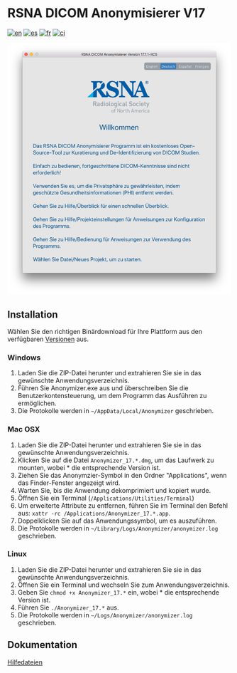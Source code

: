 # RSNA DICOM Anonymisierer V17
[![en](https://img.shields.io/badge/lang-en-blue.svg)](readme.md)
[![es](https://img.shields.io/badge/lang-es-blue.svg)](readme.es.md)
[![fr](https://img.shields.io/badge/lang-fr-blue.svg)](readme.fr.md)
[![ci](https://github.com/mdevans/anonymizer/actions/workflows/build.yml/badge.svg)](https://github.com/mdevans/anonymizer/actions/workflows/build.yml)

![WelcomeView](src/assets/locales/de/html/images/Welcome_de_light.png)
## Installation 
Wählen Sie den richtigen Binärdownload für Ihre Plattform aus den verfügbaren [Versionen](https://github.com/mdevans/anonymizer/releases) aus.
### Windows
1. Laden Sie die ZIP-Datei herunter und extrahieren Sie sie in das gewünschte Anwendungsverzeichnis.
2. Führen Sie Anonymizer.exe aus und überschreiben Sie die Benutzerkontensteuerung, um dem Programm das Ausführen zu ermöglichen.
3. Die Protokolle werden in `~/AppData/Local/Anonymizer` geschrieben.
### Mac OSX
1. Laden Sie die ZIP-Datei herunter und extrahieren Sie sie in das gewünschte Anwendungsverzeichnis.
2. Klicken Sie auf die Datei `Anonymizer_17.*.dmg`, um das Laufwerk zu mounten, wobei * die entsprechende Version ist.
3. Ziehen Sie das Anonymzier-Symbol in den Ordner "Applications", wenn das Finder-Fenster angezeigt wird.
4. Warten Sie, bis die Anwendung dekomprimiert und kopiert wurde.
5. Öffnen Sie ein Terminal (`/Applications/Utilities/Terminal`) 
6. Um erweiterte Attribute zu entfernen, führen Sie im Terminal den Befehl aus: `xattr -rc /Applications/Anonymizer_17.*.app`.
7. Doppelklicken Sie auf das Anwendungssymbol, um es auszuführen.
8. Die Protokolle werden in `~/Library/Logs/Anonymizer/anonymizer.log` geschrieben.
### Linux
1. Laden Sie die ZIP-Datei herunter und extrahieren Sie sie in das gewünschte Anwendungsverzeichnis.
2. Öffnen Sie ein Terminal und wechseln Sie zum Anwendungsverzeichnis.
3. Geben Sie `chmod +x Anonymizer_17.*` ein, wobei * die entsprechende Version ist.
4. Führen Sie `./Anonymizer_17.*` aus.
5. Die Protokolle werden in `~/Logs/Anonymizer/anonymizer.log` geschrieben.
## Dokumentation
[Hilfedateien](https://mdevans.github.io/anonymizer/index.html)
